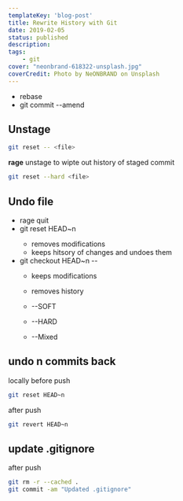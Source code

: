 ```yaml
---
templateKey: 'blog-post'
title: Rewrite History with Git
date: 2019-02-05
status: published
description:
tags:
    - git
cover: "neonbrand-618322-unsplash.jpg"
coverCredit: Photo by NeONBRAND on Unsplash
---
```



* rebase
* git commit --amend

## Unstage

``` bash
git reset -- <file>
```

**rage** unstage to wipte out history of staged commit
``` bash
git reset --hard <file>
```

## Undo file

* rage quit
* git reset HEAD~n <file>
    * removes modifications
    * keeps hitsory of changes and undoes them
* git checkout HEAD~n -- <file>
    * keeps modifications
    * removes history

    * --SOFT
    * --HARD
    * --Mixed

## undo n commits back

locally before push
``` bash
git reset HEAD~n
```

after push
``` bash
git revert HEAD~n
```

## update .gitignore

after push
``` bash
git rm -r --cached .
git commit -am "Updated .gitignore"
```
